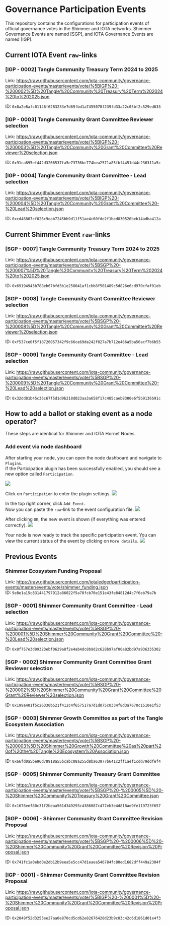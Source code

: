 # Governance Participation Events

This repository contains the configurations for participation events of official governance votes in the Shimmer and IOTA networks.
Shimmer Governance Events are named [SGP], and IOTA Governance Events are named [IGP].

## Current IOTA Event `raw`-links

### [IGP - 0002] Tangle Community Treasury Term 2024 to 2025

Link: https://raw.githubusercontent.com/iota-community/governance-participation-events/master/events/vote/%5BIGP%20-%200002%5D%20Tangle%20Community%20Treasury%20Term%202024%20to%202025.json

ID: `0x0a2e8afc01146f6283233e7d69fbd1a7455078f239fd33a22c05bf2c529ed633`

### [IGP - 0003] Tangle Community Grant Committee Reviewer selection

Link: https://raw.githubusercontent.com/iota-community/governance-participation-events/master/events/vote/%5BIGP%20-%200003%5D%20Tangle%20Community%20Grant%20Committee%20Reviewer%20selection.json

ID: `0x91ca895ef442d3266537fa5e73736bc774bea2571a85fbf4451d44c236311a5c`

### [IGP - 0004] Tangle Community Grant Committee - Lead selection

Link: https://raw.githubusercontent.com/iota-community/governance-participation-events/master/events/vote/%5BIGP%20-%200004%5D%20Tangle%20Community%20Grant%20Committee%20-%20Lead%20selection.json

ID: `0xcd46807cf026c9eab7245bb9d11f51ae4c60fde2f1bed830520beb14adba412a`

## Current Shimmer Event `raw`-links

### [SGP - 0007] Tangle Community Treasury Term 2024 to 2025

Link: https://raw.githubusercontent.com/iota-community/governance-participation-events/master/events/vote/%5BSGP%20-%200007%5D%20Tangle%20Community%20Treasury%20Term%202024%20to%202025.json

ID: `0x69194943b788eb67bfd3b1e258041af1cbb8f501489c5d826e6cd970cfaf01eb`

### [SGP - 0008] Tangle Community Grant Committee Reviewer selection

Link: https://raw.githubusercontent.com/iota-community/governance-participation-events/master/events/vote/%5BSGP%20-%200008%5D%20Tangle%20Community%20Grant%20Committee%20Reviewer%20selection.json

ID: `0xf537ce0f5f18726057342f9c66ce69da242f827a7b712e466a5ba56acf7b6b55`

### [SGP - 0009] Tangle Community Grant Committee - Lead selection

Link: https://raw.githubusercontent.com/iota-community/governance-participation-events/master/events/vote/%5BSGP%20-%200009%5D%20Tangle%20Community%20Grant%20Committee%20-%20Lead%20selection.json

ID: `0x32dd81b45c36c67f5d1d9b218d023aa3a658f17c485caeb8300e6f5b9136b91c`

## How to add a ballot or staking event as a node operator?

These steps are identical for Shimmer and IOTA Hornet Nodes.

### Add event via node dashboard

After starting your node, you can open the node dashboard and navigate to `Plugins`.<br>
If the Participation plugin has been successfully enabled, you should see a new option called `Participation`.

![](./resources/hornet_1_light.png)

Click on `Participation` to enter the plugin settings.
![](/resources/hornet_2_light.png)

In the top right corner, click `Add Event`.<br>
Now you can paste the `raw`-link to the event configuration file.
![](/resources/hornet_3_light.png)

After clicking `OK`, the new event is shown (if everything was entered correctly).
![](/resources/hornet_4_light.png)

Your node is now ready to track the specific participation event. You can view the current status of the event by clicking on `More details`.
![](/resources/hornet_5_light.png)


## Previous Events

### Shimmer Ecosystem Funding Proposal

Link: https://raw.githubusercontent.com/iotaledger/participation-events/master/events/vote/shimmer_funding.json<br>
ID: `9e8e1a15c831441797912a86022f5a78fcb70e151e43fe84812d4c7f6eb79a7b`

### [SGP - 0001] Shimmer Community Grant Committee - Lead selection

Link: https://raw.githubusercontent.com/iota-community/governance-participation-events/master/events/vote/%5BSGP%20-%200001%5D%20Shimmer%20Community%20Grant%20Committee%20-%20Lead%20selection.json

ID: `0x8f757e3d09323ebf0629a8f2e4ab4dc8b9d2c628b97af00a82bd97a936335302`

### [SGP - 0002] Shimmer Community Grant Committee Grant Reviewer selection

Link: https://raw.githubusercontent.com/iota-community/governance-participation-events/master/events/vote/%5BSGP%20-%200002%5D%20Shimmer%20Community%20Grant%20Committee%20Grant%20Reviewer%20selection.json

ID: `0x199a401f5c26330b521f412c4f657517a7d1d075c0334f8d3a7670c1510e1f53`

### [SGP - 0003] Shimmer Growth Committee as part of the Tangle Ecosystem Association

Link: https://raw.githubusercontent.com/iota-community/governance-participation-events/master/events/vote/%5BSGP%20-%200003%5D%20Shimmer%20Growth%20Committee%20as%20part%20of%20the%20Tangle%20Ecosystem%20Association.json

ID: `0x66fd0a5be96d78918a55bcabc08a255d8ba63977b641c2ff1aef1cdd79ddfef4`

### [SGP - 0005] Shimmer Community Treasury Grant Committee

Link: https://raw.githubusercontent.com/iota-community/governance-participation-events/master/events/vote/%5BSGP%20-%200005%5D%20-%20Shimmer%20Community%20Treasury%20Grant%20Committee.json

ID: `0x1676eef80c31f2beaa561d349293c4386087c477eb3e4d818ae9fe119723f657`

### [SGP - 0006] - Shimmer Community Grant Committee Revision Proposal

Link: https://raw.githubusercontent.com/iota-community/governance-participation-events/master/events/vote/%5BSGP%20-%200006%5D%20-%20Shimmer%20Community%20Grant%20Committee%20Revision%20Proposal.json

ID: `0x741fc1a0ebd0e2db12b9eea5e5cc47d1eaea546784fc80ed1682dff449a2304f`

### [IGP - 0001] - Shimmer Community Grant Committee Revision Proposal

Link: https://raw.githubusercontent.com/iota-community/governance-participation-events/master/events/vote/%5BIGP%20-%200001%5D%20-%20Shimmer%20Community%20Grant%20Committee%20Revision%20Proposal.json

ID: `0x2049f52d3253ee27aa0e870cd5cd62e82676420d23b9c03c42c6d1861d01e4f3`